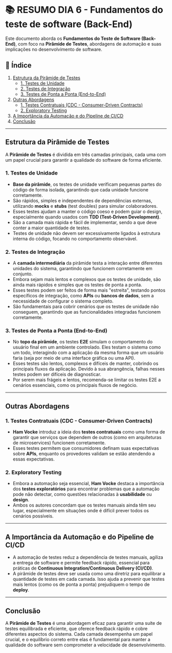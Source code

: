 # 📚 RESUMO DIA 6 - Fundamentos do teste de software (Back-End)

Este documento aborda os **Fundamentos do Teste de Software (Back-End)**, com foco na **Pirâmide de Testes**, abordagens de automação e suas implicações no desenvolvimento de software.

## 📑 Índice

1. [Estrutura da Pirâmide de Testes](#estrutura-da-pirâmide-de-testes)
   - [1. Testes de Unidade](#1-testes-de-unidade)
   - [2. Testes de Integração](#2-testes-de-integração)
   - [3. Testes de Ponta a Ponta (End-to-End)](#3-testes-de-ponta-a-ponta-end-to-end)
2. [Outras Abordagens](#outras-abordagens)
   - [1. Testes Contratuais (CDC - Consumer-Driven Contracts)](#1-testes-contratuais-cdc---consumer-driven-contracts)
   - [2. Exploratory Testing](#2-exploratory-testing)
3. [A Importância da Automação e do Pipeline de CI/CD](#a-importância-da-automação-e-do-pipeline-de-cicd)
4. [Conclusão](#conclusão)

---

## Estrutura da Pirâmide de Testes

A **Pirâmide de Testes** é dividida em três camadas principais, cada uma com um papel crucial para garantir a qualidade do software de forma eficiente.

### 1. Testes de Unidade

- **Base da pirâmide**, os testes de unidade verificam pequenas partes do código de forma isolada, garantindo que cada unidade funcione corretamente.
- São rápidos, simples e independentes de dependências externas, utilizando **mocks** e **stubs** (test doubles) para simular colaboradores.
- Esses testes ajudam a manter o código coeso e podem guiar o design, especialmente quando usados com **TDD (Test-Driven Development)**.
- São a camada mais rápida e fácil de implementar, sendo a que deve conter a maior quantidade de testes.
- Testes de unidade não devem ser excessivamente ligados à estrutura interna do código, focando no comportamento observável.

### 2. Testes de Integração

- A **camada intermediária** da pirâmide testa a interação entre diferentes unidades do sistema, garantindo que funcionem corretamente em conjunto.
- Embora sejam mais lentos e complexos que os testes de unidade, são ainda mais rápidos e simples que os testes de ponta a ponta.
- Esses testes podem ser feitos de forma mais "estreita", testando pontos específicos de integração, como **APIs** ou **bancos de dados**, sem a necessidade de configurar o sistema completo.
- São fundamentais para cobrir cenários que os testes de unidade não conseguem, garantindo que as funcionalidades integradas funcionem corretamente.

### 3. Testes de Ponta a Ponta (End-to-End)

- No **topo da pirâmide**, os testes **E2E** simulam o comportamento do usuário final em um ambiente controlado. Eles testam o sistema como um todo, interagindo com a aplicação da mesma forma que um usuário faria (seja por meio de uma interface gráfica ou uma API).
- Esses testes são lentos, complexos e difíceis de manter, cobrindo os principais fluxos da aplicação. Devido à sua abrangência, falhas nesses testes podem ser difíceis de diagnosticar.
- Por serem mais frágeis e lentos, recomenda-se limitar os testes E2E a cenários essenciais, como os principais fluxos de negócio.

---

## Outras Abordagens

### 1. Testes Contratuais (CDC - Consumer-Driven Contracts)

- **Ham Vocke** introduz a ideia dos **testes contratuais** como uma forma de garantir que serviços que dependem de outros (como em arquiteturas de microservices) funcionem corretamente.
- Esses testes permitem que consumidores definam suas expectativas sobre **APIs**, enquanto os provedores validam se estão atendendo a essas expectativas.

### 2. Exploratory Testing

- Embora a automação seja essencial, **Ham Vocke** destaca a importância dos **testes exploratórios** para encontrar problemas que a automação pode não detectar, como questões relacionadas à **usabilidade** ou **design**.
- Ambos os autores concordam que os testes manuais ainda têm seu lugar, especialmente em situações onde é difícil prever todos os cenários possíveis.

---

## A Importância da Automação e do Pipeline de CI/CD

- A automação de testes reduz a dependência de testes manuais, agiliza a entrega de software e permite feedback rápido, essencial para práticas de **Continuous Integration/Continuous Delivery (CI/CD)**.
- A pirâmide de testes deve ser usada como uma diretriz para equilibrar a quantidade de testes em cada camada. Isso ajuda a prevenir que testes mais lentos (como os de ponta a ponta) prejudiquem o tempo de **deploy**.

---

## Conclusão

A **Pirâmide de Testes** é uma abordagem eficaz para garantir uma suíte de testes equilibrada e eficiente, que oferece feedback rápido e cobre diferentes aspectos do sistema. Cada camada desempenha um papel crucial, e o equilíbrio correto entre elas é fundamental para manter a qualidade do software sem comprometer a velocidade de desenvolvimento.